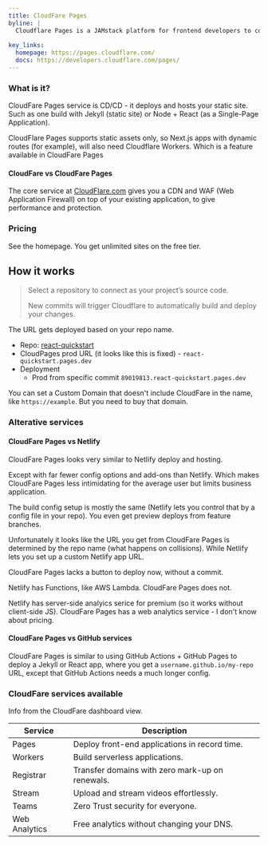 ```yaml
---
title: CloudFare Pages
byline: |
  Cloudflare Pages is a JAMstack platform for frontend developers to collaborate and deploy websites.
  
key_links:
  homepage: https://pages.cloudflare.com/
  docs: https://developers.cloudflare.com/pages/
---
```


### What is it?

CloudFare Pages service is CD/CD - it deploys and hosts your static site. Such as one build with Jekyll (static site) or Node + React (as a Single-Page Application).

CloudFlare Pages supports static assets only, so Next.js apps with dynamic routes (for example), will also need Cloudflare Workers. Which is a feature available in CloudFare Pages


#### CloudFare vs CloudFare Pages

The core service at [CloudFlare.com](https://cloudflare.com/) gives you a CDN and WAF (Web Application Firewall) on top of your existing application, to give performance and protection. 


### Pricing

See the homepage. You get unlimited sites on the free tier.


## How it works

> Select a repository to connect as your project’s source code.
>
> New commits will trigger Cloudflare to automatically build and deploy your changes.

The URL gets deployed based on your repo name.

- Repo: [react-quickstart](react-quickstart)
- CloudPages prod URL (it looks like this is fixed) - `react-quickstart.pages.dev`
- Deployment
    - Prod from specific commit `89019813.react-quickstart.pages.dev`

You can set a Custom Domain that doesn't include CloudFare in the name, like `https://example`. But you need to buy that domain.


### Alterative services

#### CloudFare Pages vs Netlify

CloudFare Pages looks very similar to Netlify deploy and hosting. 

Except with far fewer config options and add-ons than Netlify. Which makes CloudFare Pages less intimidating for the average user but limits business application.

The build config setup is mostly the same (Netlify lets you control that by a config file in your repo). You even get preview deploys from feature branches.

Unfortunately it looks like the URL you get from CloudFare Pages is determined by the repo name (what happens on collisions). While Netlify lets you set up a custom Netlify app URL.

CloudFare Pages lacks a button to deploy now, without a commit.

Netlify has Functions, like AWS Lambda. CloudFare Pages does not.

Netlify has server-side analyics serice for premium (so it works without client-side JS). CloudFare Pages has a web analytics service - I don't know about pricing.

#### CloudFare Pages vs GitHub services

CloudFare Pages is similar to using GitHub Actions + GitHub Pages to deploy a Jekyll or React app, where you get a `username.github.io/my-repo` URL, except that GitHub Actions needs a much longer config.


### CloudFare services available

Info from the CloudFare dashboard view.

Service | Description
---     | --
Pages   | Deploy front-end applications in record time.
Workers | Build serverless applications.
Registrar | Transfer domains with zero mark-up on renewals.
Stream | Upload and stream videos effortlessly.
Teams | Zero Trust security for everyone.
Web Analytics | Free analytics without changing your DNS.
